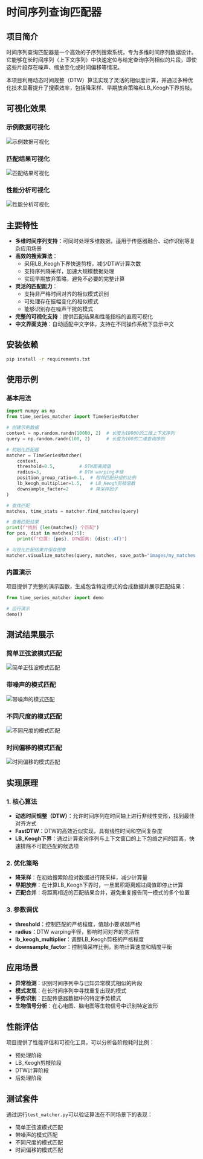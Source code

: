 # 时间序列查询匹配器

## 项目简介

时间序列查询匹配器是一个高效的子序列搜索系统，专为多维时间序列数据设计。它能够在长时间序列（上下文序列）中快速定位与给定查询序列相似的片段，即使这些片段存在噪声、缩放变化或时间偏移等情况。

本项目利用动态时间规整（DTW）算法实现了灵活的相似度计算，并通过多种优化技术显著提升了搜索效率，包括降采样、早期放弃策略和LB_Keogh下界剪枝。

## 可视化效果

### 示例数据可视化
![示例数据可视化](images/demo_example_data.png)

### 匹配结果可视化
![匹配结果可视化](images/demo_matches.png)

### 性能分析可视化
![性能分析可视化](images/demo_time_stats.png)

## 主要特性

- **多维时间序列支持**：可同时处理多维数据，适用于传感器融合、动作识别等复杂应用场景
- **高效的搜索算法**：
  - 采用LB_Keogh下界快速剪枝，减少DTW计算次数
  - 支持序列降采样，加速大规模数据处理
  - 实现早期放弃策略，避免不必要的完整计算
- **灵活的匹配能力**：
  - 支持非严格时间对齐的相似模式识别
  - 可处理存在振幅变化的相似模式
  - 能够识别存在噪声干扰的模式
- **完整的可视化支持**：提供匹配结果和性能指标的直观可视化
- **中文界面支持**：自动适配中文字体，支持在不同操作系统下显示中文

## 安装依赖

```bash
pip install -r requirements.txt
```

## 使用示例

### 基本用法

```python
import numpy as np
from time_series_matcher import TimeSeriesMatcher

# 创建示例数据
context = np.random.randn(10000, 2)  # 长度为10000的二维上下文序列
query = np.random.randn(100, 2)      # 长度为100的二维查询序列

# 初始化匹配器
matcher = TimeSeriesMatcher(
    context, 
    threshold=0.5,         # DTW距离阈值
    radius=3,              # DTW warping半径
    position_group_ratio=0.1,  # 相邻匹配分组的比例
    lb_keogh_multiplier=1.5,   # LB_Keogh剪枝倍数
    downsample_factor=2        # 降采样因子
)

# 查找匹配
matches, time_stats = matcher.find_matches(query)

# 查看匹配结果
print(f"找到 {len(matches)} 个匹配")
for pos, dist in matches[:5]:
    print(f"位置: {pos}, DTW距离: {dist:.4f}")

# 可视化匹配结果并保存图像
matcher.visualize_matches(query, matches, save_path="images/my_matches.png")
```

### 内置演示

项目提供了完整的演示函数，生成包含特定模式的合成数据并展示匹配结果：

```python
from time_series_matcher import demo

# 运行演示
demo()
```

## 测试结果展示

### 简单正弦波模式匹配
![简单正弦波模式匹配](images/test1_simple_pattern.png)

### 带噪声的模式匹配
![带噪声的模式匹配](images/test2_noisy_pattern.png)

### 不同尺度的模式匹配
![不同尺度的模式匹配](images/test3_scaled_pattern.png)

### 时间偏移的模式匹配
![时间偏移的模式匹配](images/test4_shifted_pattern.png)

## 实现原理

### 1. 核心算法

- **动态时间规整（DTW）**：允许时间序列在时间轴上进行非线性变形，找到最佳对齐方式
- **FastDTW**：DTW的高效近似实现，具有线性时间和空间复杂度
- **LB_Keogh下界**：通过计算查询序列与上下文窗口的上下包络之间的距离，快速排除不可能匹配的候选项

### 2. 优化策略

- **降采样**：在初始搜索阶段对数据进行降采样，减少计算量
- **早期放弃**：在计算LB_Keogh下界时，一旦累积距离超过阈值即停止计算
- **匹配合并**：将距离相近的匹配结果合并，避免重复报告同一模式的多个位置

### 3. 参数调优

- **threshold**：控制匹配的严格程度，值越小要求越严格
- **radius**：DTW warping半径，影响时间对齐的灵活性
- **lb_keogh_multiplier**：调整LB_Keogh剪枝的严格程度
- **downsample_factor**：控制降采样比例，影响计算速度和精度平衡

## 应用场景

- **异常检测**：识别时间序列中与已知异常模式相似的片段
- **模式发现**：在长时间序列中寻找重复出现的模式
- **手势识别**：匹配传感器数据中的特定手势模式
- **生物信号分析**：在心电图、脑电图等生物信号中识别特定波形

## 性能评估

项目提供了性能评估和可视化工具，可以分析各阶段耗时比例：
- 预处理阶段
- LB_Keogh剪枝阶段
- DTW计算阶段
- 后处理阶段

## 测试套件

通过运行`test_matcher.py`可以验证算法在不同场景下的表现：
- 简单正弦波模式匹配
- 带噪声的模式匹配
- 不同尺度的模式匹配
- 时间偏移的模式匹配 